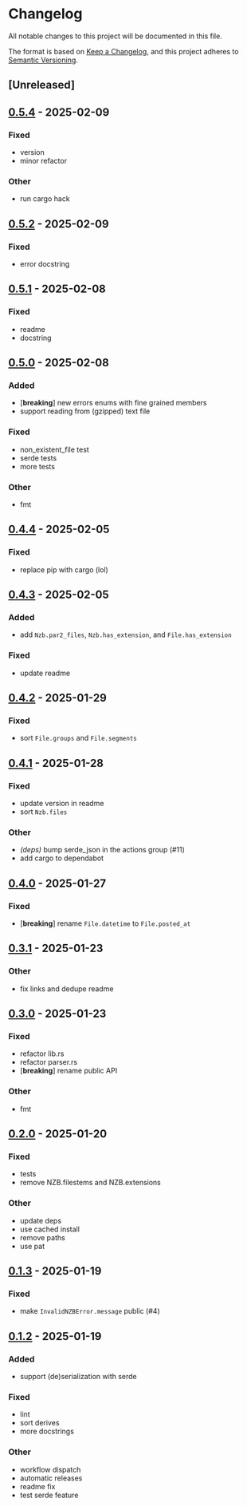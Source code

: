 # Changelog

All notable changes to this project will be documented in this file.

The format is based on [Keep a Changelog](https://keepachangelog.com/en/1.0.0/),
and this project adheres to [Semantic Versioning](https://semver.org/spec/v2.0.0.html).

## [Unreleased]

## [0.5.4](https://github.com/Ravencentric/nzb-rs/compare/v0.5.3...v0.5.4) - 2025-02-09

### Fixed

- version
- minor refactor

### Other

- run cargo hack

## [0.5.2](https://github.com/Ravencentric/nzb-rs/compare/v0.5.1...v0.5.2) - 2025-02-09

### Fixed

- error docstring

## [0.5.1](https://github.com/Ravencentric/nzb-rs/compare/v0.5.0...v0.5.1) - 2025-02-08

### Fixed

- readme
- docstring

## [0.5.0](https://github.com/Ravencentric/nzb-rs/compare/v0.4.4...v0.5.0) - 2025-02-08

### Added

- [**breaking**] new errors enums with fine grained members
- support reading from (gzipped) text file

### Fixed

- non_existent_file test
- serde tests
- more tests

### Other

- fmt

## [0.4.4](https://github.com/Ravencentric/nzb-rs/compare/v0.4.3...v0.4.4) - 2025-02-05

### Fixed

- replace pip with cargo (lol)

## [0.4.3](https://github.com/Ravencentric/nzb-rs/compare/v0.4.2...v0.4.3) - 2025-02-05

### Added

- add `Nzb.par2_files`, `Nzb.has_extension`, and `File.has_extension`

### Fixed

- update readme

## [0.4.2](https://github.com/Ravencentric/nzb-rs/compare/v0.4.1...v0.4.2) - 2025-01-29

### Fixed

- sort `File.groups` and `File.segments`

## [0.4.1](https://github.com/Ravencentric/nzb-rs/compare/v0.4.0...v0.4.1) - 2025-01-28

### Fixed

- update version in readme
- sort `Nzb.files`

### Other

- *(deps)* bump serde_json in the actions group (#11)
- add cargo to dependabot

## [0.4.0](https://github.com/Ravencentric/nzb-rs/compare/v0.3.1...v0.4.0) - 2025-01-27

### Fixed

- [**breaking**] rename `File.datetime` to `File.posted_at`

## [0.3.1](https://github.com/Ravencentric/nzb-rs/compare/v0.3.0...v0.3.1) - 2025-01-23

### Other

- fix links and dedupe readme

## [0.3.0](https://github.com/Ravencentric/nzb-rs/compare/v0.2.0...v0.3.0) - 2025-01-23

### Fixed

- refactor lib.rs
- refactor parser.rs
- [**breaking**] rename public API

### Other

- fmt

## [0.2.0](https://github.com/Ravencentric/nzb-rs/compare/v0.1.3...v0.2.0) - 2025-01-20

### Fixed

- tests
- remove NZB.filestems and NZB.extensions

### Other

- update deps
- use cached install
- remove paths
- use pat

## [0.1.3](https://github.com/Ravencentric/nzb-rs/compare/v0.1.2...v0.1.3) - 2025-01-19

### Fixed

- make `InvalidNZBError.message` public (#4)

## [0.1.2](https://github.com/Ravencentric/nzb-rs/compare/v0.1.1...v0.1.2) - 2025-01-19

### Added

- support (de)serialization with serde

### Fixed

- lint
- sort derives
- more docstrings

### Other

- workflow dispatch
- automatic releases
- readme fix
- test serde feature
